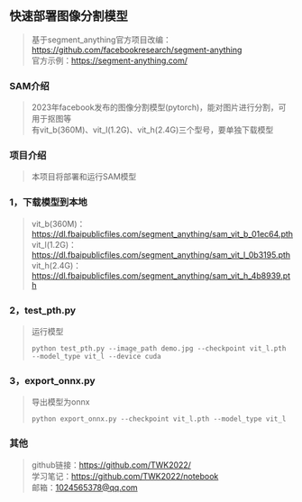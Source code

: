 ## 快速部署图像分割模型
>基于segment_anything官方项目改编：https://github.com/facebookresearch/segment-anything  
>官方示例：https://segment-anything.com/  
>  
### SAM介绍
>2023年facebook发布的图像分割模型(pytorch)，能对图片进行分割，可用于抠图等  
>有vit_b(360M)、vit_l(1.2G)、vit_h(2.4G)三个型号，要单独下载模型  
### 项目介绍
>本项目将部署和运行SAM模型  
### 1，下载模型到本地
>vit_b(360M)：https://dl.fbaipublicfiles.com/segment_anything/sam_vit_b_01ec64.pth  
>vit_l(1.2G)：https://dl.fbaipublicfiles.com/segment_anything/sam_vit_l_0b3195.pth  
>vit_h(2.4G)：https://dl.fbaipublicfiles.com/segment_anything/sam_vit_h_4b8939.pth  
### 2，test_pth.py
>运行模型
>```
>python test_pth.py --image_path demo.jpg --checkpoint vit_l.pth --model_type vit_l --device cuda
>```
### 3，export_onnx.py
>导出模型为onnx  
>```
>python export_onnx.py --checkpoint vit_l.pth --model_type vit_l
>```
### 其他
>github链接：https://github.com/TWK2022/  
>学习笔记：https://github.com/TWK2022/notebook  
>邮箱：1024565378@qq.com  